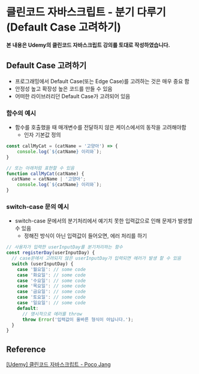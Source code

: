 # 클린코드 자바스크립트 - 분기 다루기(Default Case 고려하기)



**본 내용은 Udemy의 클린코드 자바스크립트 강의를 토대로 작성하였습니다.**



## Default Case 고려하기

* 프로그래밍에서 Default Case(또는 Edge Case)를 고려하는 것은 매우 중요 함
* 안정성 높고 확장성 높은 코드를 만들 수 있음
* 어떠한 라이브러리던 Default Case가 고려되어 있음



### 함수의 예시

* 함수를 호출했을 때 매개변수를 전달하지 않은 케이스에서의 동작을 고려해야함
  * 인자 기본값 정의

```JavaScript
const callMyCat = (catName = '고양아') => {
	console.log(`${catName} 이리와`);
}

// 또는 아래처럼 표현할 수 있음
function callMyCat(catName) {
  catName = catName | '고양아';
	console.log(`${catName} 이리와`);
}
```



### switch-case 문의 예시

* switch-case 문에서의 분기처리에서 예기치 못한 입력값으로 인해 문제가 발생할 수 있음
  * 정해진 방식이 아닌 입력값이 들어오면, 에러 처리를 하기

```JavaScript
// 사용자가 입력한 userInputDay를 분기처리하는 함수
const registerDay(userInputDay) {
  // case문에서 고려되지 않은 userInputDay가 입력되면 에러가 발생 할 수 있음
  switch (userInputDay) {
    case '월요일': // some code
    case '화요일': // some code
    case '수요일': // some code
    case '목요일': // some code
    case '금요일': // some code
    case '토요일': // some code
    case '일요일': // some code
    default:
      // 명시적으로 에러를 throw
      throw Error('입력값이 올바른 형식이 아닙니다.');
  }
}
```





## Reference

[[Udemy] 클린코드 자바스크립트 - Poco Jang](https://www.udemy.com/course/clean-code-js/)

